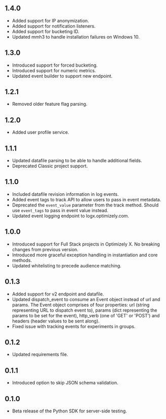 ## 1.4.0
- Added support for IP anonymization.
- Added support for notification listeners.
- Added support for bucketing ID.
- Updated mmh3 to handle installation failures on Windows 10.

## 1.3.0
- Introduced support for forced bucketing.
- Introduced support for numeric metrics.
- Updated event builder to support new endpoint.

## 1.2.1
- Removed older feature flag parsing.

## 1.2.0
- Added user profile service.

## 1.1.1
- Updated datafile parsing to be able to handle additional fields.
- Deprecated Classic project support.

## 1.1.0
- Included datafile revision information in log events.
- Added event tags to track API to allow users to pass in event metadata.
- Deprecated the `event_value` parameter from the track method. Should use `event_tags` to pass in event value instead.
- Updated event logging endpoint to logx.optimizely.com.

## 1.0.0
- Introduced support for Full Stack projects in Optimizely X. No breaking changes from previous version.
- Introduced more graceful exception handling in instantiation and core methods.
- Updated whitelisting to precede audience matching.

## 0.1.3
- Added support for v2 endpoint and datafile.
- Updated dispatch_event to consume an Event object instead of url and params. The Event object comprises of four properties: url (string representing URL to dispatch event to), params (dict representing the params to be set for the event), http_verb (one of 'GET' or 'POST') and headers (header values to be sent along). 
- Fixed issue with tracking events for experiments in groups.

## 0.1.2
- Updated requirements file.

## 0.1.1
- Introduced option to skip JSON schema validation.

## 0.1.0
- Beta release of the Python SDK for server-side testing.
